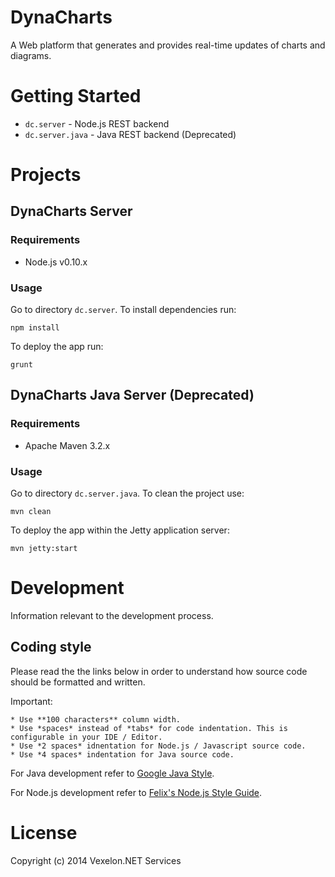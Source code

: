 DynaCharts
===========

A Web platform that generates and provides real-time updates of charts and diagrams.

# Getting Started

  * `dc.server` - Node.js REST backend
  * `dc.server.java` - Java REST backend (Deprecated)

# Projects
## DynaCharts Server
### Requirements

  * Node.js v0.10.x

### Usage

Go to directory `dc.server`. To install dependencies run:

    npm install

To deploy the app run:

    grunt

## DynaCharts Java Server (Deprecated)
### Requirements

  * Apache Maven 3.2.x

### Usage

Go to directory `dc.server.java`. To clean the project use:

    mvn clean

To deploy the app within the Jetty application server:

    mvn jetty:start
    
# Development
Information relevant to the development process.

## Coding style
Please read the the links below in order to understand how source code should be formatted and written.

Important:

    * Use **100 characters** column width.
    * Use *spaces* instead of *tabs* for code indentation. This is configurable in your IDE / Editor.
    * Use *2 spaces* idnentation for Node.js / Javascript source code.
    * Use *4 spaces* indentation for Java source code.

For Java development refer to [Google Java Style](http://google-styleguide.googlecode.com/svn/trunk/javaguide.html).

For Node.js development refer to [Felix's Node.js Style Guide](http://nodeguide.com/style.html).

# License
Copyright (c) 2014 Vexelon.NET Services
